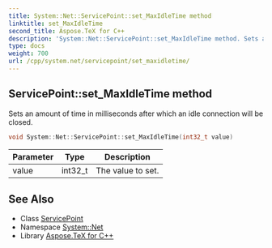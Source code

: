 ```yaml
---
title: System::Net::ServicePoint::set_MaxIdleTime method
linktitle: set_MaxIdleTime
second_title: Aspose.TeX for C++
description: 'System::Net::ServicePoint::set_MaxIdleTime method. Sets an amount of time in milliseconds after which an idle connection will be closed in C++.'
type: docs
weight: 700
url: /cpp/system.net/servicepoint/set_maxidletime/
---
```

## ServicePoint::set_MaxIdleTime method


Sets an amount of time in milliseconds after which an idle connection will be closed.

```cpp
void System::Net::ServicePoint::set_MaxIdleTime(int32_t value)
```


| Parameter | Type | Description |
| --- | --- | --- |
| value | int32_t | The value to set. |

## See Also

* Class [ServicePoint](../)
* Namespace [System::Net](../../)
* Library [Aspose.TeX for C++](../../../)
